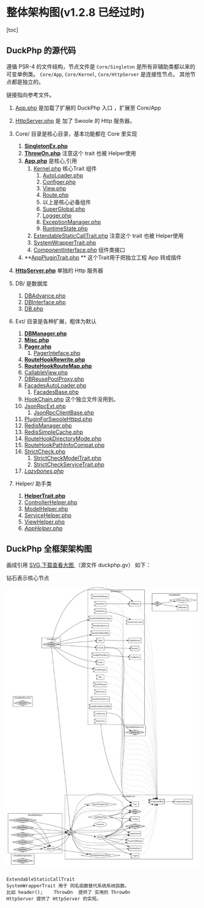 # 整体架构图(v1.2.8 已经过时)
[toc]
## DuckPhp 的源代码
遵循 PSR-4 的文件结构，节点文件是 `Core/Singleton` 是所有非辅助类都以来的可变单例类。
`Core/App`, `Core/Kernel`, `Core/HttpServer` 是连接性节点。 其他节点都是独立的。

链接指向参考文件。

1. [App.php](ref/App.md) 是加载了扩展的 DuckPhp 入口 ，扩展至 Core/App

2. [HttpServer.php](ref/HttpServer.md) 是 加了 Swoole 的 Http 服务器。

3. Core/ 目录是核心目录，基本功能都在 Core 里实现
   1. **[SingletonEx.php](ref/Core-SingletonEx.php)**  
   2. **[ThrowOn.php](ref/Core-ThrowOn.md)** 注意这个 trait 也被 Helper使用
   3. **[App.php](ref/Core-App.md)** 是核心,引用
        1. [Kernel.php](ref/Core-Kernel.md) 核心Trait 组件
           1. [AutoLoader.php](ref/Core-AutoLoader.md)
           2. [Configer.php](ref/Core-Configer.md)
           3. [View.php](ref/Core-View.md)
           4. [Route.php](ref/Core-Route.md)
           5. 以上是核心必备组件
           6. [SuperGlobal.php](ref/SuperGlobal.md)
           7. [Logger.php](ref/Core-Logger.md)
           8. [ExceptionManager.php](ref/Core-ExceptionManager.md)  
           9. [RuntimeState.php](ref/Core-RuntimeState.md)
        2. [ExtendableStaticCallTrait.php](ref/Core-ExtendableStaticCallTrait.md) 注意这个 trait 也被 Helper使用
        3. [SystemWrapperTrait.php](ref/Core-SystemWrapperTrait.md)
        4. [ComponentInterface.php](ref/Core-ComponentInterface.md) 组件类接口
   3. **[AppPluginTrait.php](ref/Core-AppPluginTrait.md) **  这个Trait用于把独立工程 App 转成插件 
  4. **[HttpServer.php](ref/Core-HttpServer.md)** 单独的 Http 服务器
  
4. DB/ 是数据库
   1. [DBAdvance.php](ref/DB-DBAdvance.md)
   2. [DBInterface.php](ref/DB-DBInterface.md)
   3. [DB.php](ref/DB-DB.md)

5. Ext/ 目录是各种扩展，粗体为默认
   1. **[DBManager.php](ref/Ext-DBManager.md)**
   2. **[Misc.php](ref/Ext-Misc.md)**
   3. **[Pager.php](ref/Ext-Pager.md)**
        1. [PagerInteface.php](ref/Ext-PagerInteface.md)
   4. **[RouteHookRewrite.php](ref/Ext-RouteHookRewrite.md)**
   5. **[RouteHookRouteMap.php](ref/Ext-RouteHookRouteMap.md)**
   6. [CallableView.php](ref/Ext-CallableView.md)
   7. [DBReusePoolProxy.php](ref/Ext-DBReusePoolProxy.md)
   8. [FacadesAutoLoader.php](ref/Ext-FacadesAutoLoader.md)
        1. [FacadesBase.php](ref/Ext-FacadesBase.md)
   9. [HookChain.php](ref/Ext-HookChain.md) 这个独立文件没用到。
   10. [JsonRpcExt.php](ref/Ext-JsonRpcExt.md)
        1. [JsonRpcClientBase.php](ref/Ext-JsonRpcClientBase.md)
   11. [PluginForSwooleHttpd.php](ref/Ext-PluginForSwooleHttpd.md)
   12. [RedisManager.php](ref/Ext-RedisManager.md)
   13. [RedisSimpleCache.php](ref/Ext-RedisSimpleCache.md)
   14. [RouteHookDirectoryMode.php](ref/Ext-RouteHookDirectoryMode.md)
   15. [RouteHookPathInfoCompat.php](ref/Ext-RouteHookPathInfoCompat.md)
   16. [StrictCheck.php](ref/Ext-StrictCheck.md)
         1. [StrictCheckModelTrait.php](ref/Ext-StrictCheckModelTrait.md)
         2. [StrictCheckServiceTrait.php](ref/Ext-StrictCheckServiceTrait.md)
   17. *[Lazybones.php](ref/Ext-Lazybones.md)*
6. Helper/ 助手类
    1. **[HelperTrait.php](ref/Helper-HelperTrait.md)**
    2. [ControllerHelper.php](ref/Helper-ControllerHelper.md)
    3. [ModelHelper.php](ref/Helper-ModelHelper.md)
    4. [ServiceHelper.php](ref/Helper-ServiceHelper.md)
    5. [ViewHelper.php](ref/Helper-ViewHelper.md)
    6. *[AppHelper.php](ref/Helper-AppHelper.md)*

## DuckPhp 全框架架构图

画成引用  [ SVG,下载查看大图 ](duckphp.gv.svg) （源文件 duckphp.gv）  如下：

钻石表示核心节点


![DuckPhp](duckphp.gv.svg)

##### 
    ExtendableStaticCallTrait
    SystemWrapperTrait 用于 同名函数替代系统系统函数。 
    比如 header();    ThrowOn  提供了 实用的 ThrowOn
    HttpServer 提供了 HttpServer 的实现。
